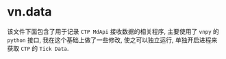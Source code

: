 # vn.data

该文件下面包含了用于记录 `CTP MdApi` 接收数据的相关程序, 主要使用了 `vnpy` 的 `python` 接口, 我在这个基础上做了一些修改, 使之可以独立运行, 单独开启进程来获取 `CTP` 的 `Tick Data`.
